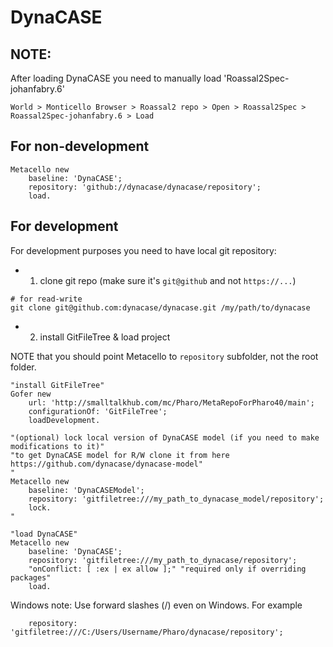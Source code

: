 # DynaCASE

## NOTE:
After loading DynaCASE you need to manually load 'Roassal2Spec-johanfabry.6'

`World > Monticello Browser > Roassal2 repo > Open > Roassal2Spec > Roassal2Spec-johanfabry.6 > Load`


## For non-development

```
Metacello new
    baseline: 'DynaCASE';
    repository: 'github://dynacase/dynacase/repository';
    load.
```

## For development

For development purposes you need to have local git repository:

- 1. clone git repo (make sure it's `git@github` and not `https://...`)
```
# for read-write
git clone git@github.com:dynacase/dynacase.git /my/path/to/dynacase
```

 - 2. install GitFileTree & load project

NOTE that you should point Metacello to `repository` subfolder, not the root folder.
 
```
"install GitFileTree"
Gofer new
	url: 'http://smalltalkhub.com/mc/Pharo/MetaRepoForPharo40/main';
	configurationOf: 'GitFileTree';
	loadDevelopment.

"(optional) lock local version of DynaCASE model (if you need to make modifications to it)"
"to get DynaCASE model for R/W clone it from here https://github.com/dynacase/dynacase-model"
"
Metacello new
	baseline: 'DynaCASEModel';
	repository: 'gitfiletree:///my_path_to_dynacase_model/repository';
	lock.
"

"load DynaCASE"
Metacello new
	baseline: 'DynaCASE';
	repository: 'gitfiletree:///my_path_to_dynacase/repository';
	"onConflict: [ :ex | ex allow ];" "required only if overriding packages"
	load.
```

Windows note: Use forward slashes (/) even on Windows. For example
```
    repository: 'gitfiletree:///C:/Users/Username/Pharo/dynacase/repository';
```
